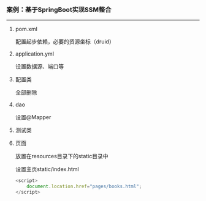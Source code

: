 ### 案例：基于SpringBoot实现SSM整合

---------

1. pom.xml

   配置起步依赖，必要的资源坐标（druid）

2. application.yml

   设置数据源、端口等

3. 配置类

   全部删除

4. dao

   设置@Mapper

5. 测试类

6. 页面

   放置在resources目录下的static目录中

   设置主页static/index.html

   ```js
   <script>
       document.location.href="pages/books.html";
   </script>
   ```

   